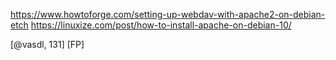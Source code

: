 https://www.howtoforge.com/setting-up-webdav-with-apache2-on-debian-etch
https://linuxize.com/post/how-to-install-apache-on-debian-10/

[@vasdl, 131] [FP] 
